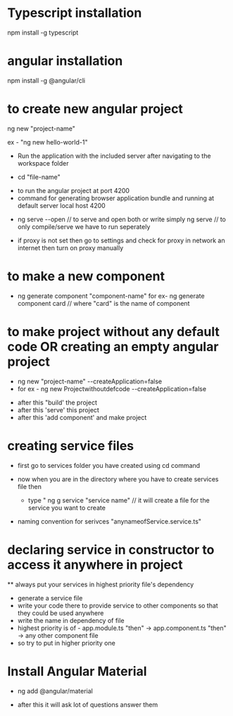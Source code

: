 # Typescript installation
npm install -g typescript

# angular installation 
npm install -g @angular/cli

# to create new angular project
ng new "project-name"

ex - "ng new hello-world-1"

* Run the application with the included server after navigating to the workspace folder
 -  cd "file-name"

* to run the angular project at port 4200
* command for generating browser application bundle and running at default server local host 4200
 - ng serve --open    // to serve and open both 
        or write simply
        ng serve      // to only compile/serve  we have to run seperately

        

* if proxy is not set then go to settings and check for proxy in network an internet
  then turn on proxy manually

# to make a new component 
  -  ng generate component "component-name"
  for ex- ng generate component card // where "card" is the name of component

# to make project without any default code OR creating an empty angular project

 - ng new "project-name" --createApplication=false
 - for ex - ng new Projectwithoutdefcode --createApplication=false

 * after this "build' the project 
 * after this 'serve' this project 
 * after this 'add component' and make project

# creating service files 
 * first go to services folder you have created using cd command
 * now when you are in the directory where you have to create services file then 
   - type " ng g service "service name"   // it will create a file for the service you want to create

* naming convention for serivces "anynameofService.service.ts" 

# declaring service in constructor to access it anywhere in project 
  ** always put your services in highest priority file's dependency 

 * generate a service file 
 * write your code there to provide service to other components so that they could be used anywhere 
 * write the name in dependency of file 
 * highest priority is of - app.module.ts "then" -> app.component.ts "then" -> any other component file
 * so try to put in higher priority one 

#  Install Angular Material
 * ng add @angular/material
  - after this it will ask lot of questions answer them